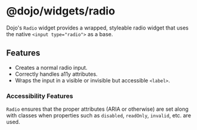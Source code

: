 # @dojo/widgets/radio

Dojo's `Radio` widget provides a wrapped, styleable radio widget that uses the native `<input type="radio">` as a base.

## Features

- Creates a normal radio input.
- Correctly handles a11y attributes.
- Wraps the input in a visible or invisible but accessible `<label>`.

### Accessibility Features

`Radio` ensures that the proper attributes (ARIA or otherwise) are set along with classes when properties such as `disabled`, `readOnly`, `invalid`, etc. are used.
